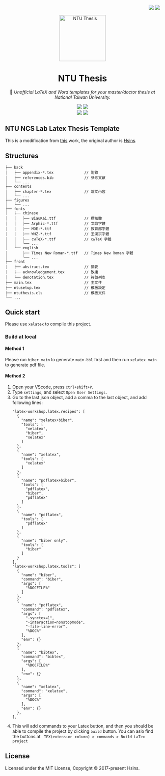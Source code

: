 <!-- Badge for License -->
<div align="right">

  [![](https://img.shields.io/badge/docs-Wiki-F7D360.svg?logo=&style=flat-square)](https://hsins.me/NTU-Thesis/)
  [![](https://img.shields.io/github/license/Hsins/NTU-Thesis.svg?style=flat-square)](./LICENSE)

</div>

<!-- Logo -->
<p align="center">
  <img src="https://i.imgur.com/x2M158J.png" alt="NTU Thesis" height="150px">
</p>

</div>

<!-- Title and Description -->
<div align="center">

# NTU Thesis

📖 _Unofficial LaTeX and Word templates for your master/doctor thesis at National Taiwan University._

![](https://img.shields.io/badge/LaTeX%202%CE%B5-3.14159265-blueviolet?logo=latex&style=flat-square)
![](https://img.shields.io/badge/Platform-Windows%20%7C%20macOS%20%7C%20Linux-lightgrey.svg?style=flat-square)
<br>
[![](https://img.shields.io/badge/GitHub%20Actions%20-Open%20as%20Template-2088ff?logo=github-actions&style=flat-square)](https://github.com/Hsins/NTU-Thesis-CI/)
[![](https://img.shields.io/badge/Overleaf%20-Open%20as%20Template-46a247?logo=overleaf&style=flat-square)](https://www.overleaf.com/latex/templates/national-taiwan-university-thesis-template/hvfybyfxgztt)

</div>

## NTU NCS Lab Latex Thesis Template
This is a modification from [this](https://github.com/Hsins/NTU-Thesis-LaTeX-Template) work, the original author is [Hsins](https://github.com/Hsins).

## Structures

```
├── back
│   ├── appendix-*.tex              // 附錄
│   ├── references.bib              // 參考文獻
│   └── ...
├── contents
│   ├── chapter-*.tex               // 論文內容
│   └── ...
├── figures
│   └── ...
├── fonts
│   ├── chinese
│   │   ├── BiauKai.ttf             // 標楷體
│   │   ├── Arphic-*.ttf            // 文鼎字體
│   │   ├── MOE-*.ttf               // 教育部字體
│   │   ├── WHZ-*.ttf               // 王漢宗字體
│   │   ├── cwTeX-*.ttf             // cwTeX 字體
│   │   └── ...
│   └── english
│       ├── Times New Roman-*.ttf   // Times New Roman 字體
│       └── ...
├── front
│   ├── abstract.tex                // 摘要
│   ├── acknowledgement.tex         // 致謝
│   └── denotation.tex              // 符號列表
├── main.tex                        // 主文件
├── ntusetup.tex                    // 模板設定
├── ntuthesis.cls                   // 模板文件
└── ...
```

## Quick start
Please use `xelatex` to compile this project.

### Build at local
#### Method 1
Please run `biber main` to generate `main.bbl` first and then run `xelatex main` to generate pdf file.

#### Method 2
1. Open your VScode, press `ctrl+shift+P`.
2. Type `settings`, and select `Open User Settings`.
3. Go to the last json object, add a comma to the last object, and add following lines:
    ```json=
    "latex-workshop.latex.recipes": [
      {
        "name": "xelatex+biber",
        "tools": [
          "xelatex",
          "biber",
          "xelatex"
        ]
      },
      {
        "name": "xelatex",
        "tools": [
          "xelatex"
        ]
      },
      {
        "name": "pdflatex+biber",
        "tools": [
          "pdflatex",
          "biber",
          "pdflatex"
        ]
      },
      {
        "name": "pdflatex",
        "tools": [
          "pdflatex"
        ]
      },
      {
        "name": "biber only",
        "tools": [
          "biber"
        ]
      }
    ],
    "latex-workshop.latex.tools": [
      {
        "name": "biber",
        "command": "biber",
        "args": [
          "%DOCFILE%"
        ]
      },
      {
        "name": "pdflatex",
        "command": "pdflatex",
        "args": [
          "-synctex=1",
          "-interaction=nonstopmode",
          "-file-line-error",
          "%DOC%"
        ],
        "env": {}
      },
      {
        "name": "bibtex",
        "command": "bibtex",
        "args": [
          "%DOCFILE%"
        ],
        "env": {}
      },
      {
        "name": "xelatex",
        "command": "xelatex",
        "args": [
          "%DOC%"
        ],
        "env": {}
      },
    ],
    ```
4. This will add commands to your Latex button, and then you should be able to compile the project by clicking `build` button. You can aslo find the buttons at ` TEX(extension column) > commands > Build LaTex project`

## License

Licensed under the MIT License, Copyright © 2017-present Hsins.
